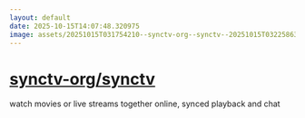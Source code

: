 ```yaml
---
layout: default
date: 2025-10-15T14:07:48.320975
image: assets/20251015T031754210--synctv-org--synctv--20251015T032258630--cropped.png
---
```


# [synctv-org/synctv](https://github.com/synctv-org/synctv)

watch movies or live streams together online, synced playback and chat
